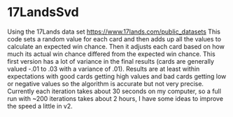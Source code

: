 # 17LandsSvd

Using the 17Lands data set https://www.17lands.com/public_datasets This code sets a random value for each card and then adds up all the values to calculate an expected win chance. Then it adjusts each card based on how much its actual win chance differed from the expected win chance. This first version has a lot of variance in the final results (cards are generally valued -.01 to .03 with a variance of .01). Results are at least within expectations with good cards getting high values and bad cards getting low or negative values so the algorithm is accurate but not very precise. Currently each iteration takes about 30 seconds on my computer, so a full run with ~200 iterations takes about 2 hours, I have some ideas to improve the speed a little in v2. 
